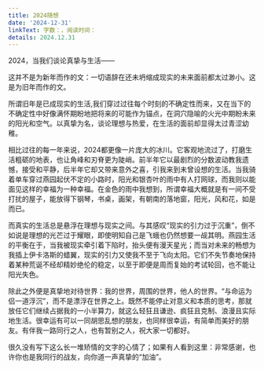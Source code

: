 ```yaml
---
title: 2024随想
date: '2024-12-31'
linkText: 字数：，阅读时间：
details: 2024.12.31
---
```

2024，当我们谈论真挚与生活——

这并不是为新年而作的文：一切语辞在还未坍缩成现实的未来面前都太过渺小。这是为旧年而作的文。

所谓旧年是已成现实的生活,我们穿过过往每个时刻的不确定性而来，又在当下的不确定性中好像满怀期盼地把将来的可能作为锚点，在洞穴隐喻的火光中期盼未来的阳光和空气。以真挚为名，谈论理想与热爱，在生活的面前却显得太过青涩幼稚。

相比过往的每一年来说，2024都更像一片庞大的冰川。它客观地流过了，打磨生活粗砺的地表，也让角峰和刃脊更为陡峭。前半年它以最剧烈的分数波动教我遗憾，接受和平静，后半年它却又带来意外之喜，引我来到未曾设想的生活。当我骑着单车穿过燕园起伏不定的小路时，阳光和银杏叶的雨中有人打网球，而我则以能面见这样的幸福为一种幸福。在金色的雨中我想到，所谓幸福大概就是有一间不受打扰的屋子，能放得下钢琴，书桌，画架，有朝南的落地窗，阳光，风和花，如是而已。

而真实的生活总是悬浮在理想与现实之间。与其感叹“现实的引力过于沉重”，倒不如说是理想的光芒过于耀眼，即使明知自己是飞蛾也仍然想要一觇其明。燕园生活的平衡在于，当我被现实牵引着下陷时，抬头便有漫天星光；而当对未来的畅想为我插上伊卡洛斯的蜡翼，现实的引力又使我不至于飞向太阳。它们不失节奏地保持着某种荒诞不经却精妙绝伦的稳定，以至于即便是周而复始的考试轮回，也不能让阳光失色。

除此之外便是真挚地对待世界：我的世界，周围的世界，他人的世界。“与命运为侣一道浮沉”，而不是漂浮在世界之上。既然不能停止对意义和本质的思考，那就放任它们继续占据我的一小半算力，就这么轻狂且谦逊、疯狂且克制、浪漫且实际地生活。很幸运有可以一同胡思乱想的朋友，也同样很幸运，有简单而美好的朋友。有伴我一路同行之人，也有暂别之人，祝大家一切都好。

很久没有写下这么长一堆矫情的文字的心情了；如果有人看到这里：非常感谢，也许你也是我同行的战友，向你道一声真挚的“加油”。